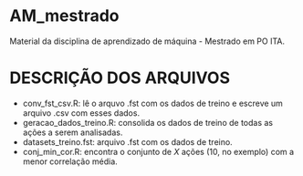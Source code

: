 # AM_mestrado
Material da disciplina de aprendizado de máquina - Mestrado em PO ITA.

# DESCRIÇÃO DOS ARQUIVOS

- conv_fst_csv.R: lê o arquvo .fst com os dados de treino e escreve um arquivo .csv com esses dados.
- geracao_dados_treino.R: consolida os dados de treino de todas as ações a serem analisadas.
- datasets_treino.fst: arquivo .fst com os dados de treino.
- conj_min_cor.R: encontra o conjunto de *X* ações (10, no exemplo) com a menor correlação média.
